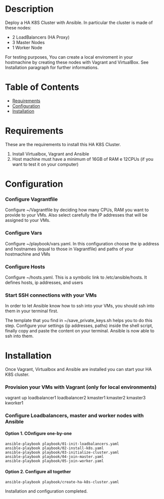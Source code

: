 # <Ansible-HA-K8s>

# Description

Deploy a HA K8S Cluster with Ansible. In particular the cluster is made of these nodes:
- 2 LoadBalancers (HA Proxy)
- 3 Master Nodes
- 1 Worker Node

For testing purposes, You can create a local enviroment in your hostmachine by creating these nodes with Vagrant and VirtualBox. See Installation paragraph for further informations.

# Table of Contents

- [Requirements](#requirements)
- [Configuration](#configuration)
- [Installation](#installation)

# Requirements
These are the requirements to install this HA K8S Cluster.

1) Install Virtualbox, Vagrant and Ansible
2) Host machine must have a minimum of 16GB of RAM e 12CPUs (if you want to test it on your computer)

# Configuration
### Configure Vagrantfile
Configure ~/Vagrantfile by deciding how many CPUs, RAM you want to provide to your VMs. Also select carefully the IP addresses that will be assigned to your VMs.

### Configure Vars
Configure ~/playbook/vars.yaml. In this configuration choose the ip address and hostnames (equal to those in Vagrantfile) and paths of your hostmachine and VMs

### Configure Hosts
Configure ~/hosts.yaml. This is a symbolic link to /etc/ansible/hosts. It defines hosts, ip addresses, and users

### Start SSH connections with your VMs
In order to let Ansible know how to ssh into your VMs, you should ssh into them in your terminal first.

The template that you find in ~/save_private_keys.sh helps you to do this step. Configure your settings (ip addresses, paths) inside the shell script, finally copy and paste the content on your terminal. Ansible is now able to ssh into them.

# Installation
Once Vagrant, Virtualbox and Ansible are installed you can start your HA K8S cluster.

### Provision your VMs with Vagrant (only for local environments)
vagrant up loadbalancer1 loadbalancer2 kmaster1 kmaster2 kmaster3 kworker1

### Configure Loadbalancers, master and worker nodes with Ansible
#### Option 1. COnfigure one-by-one
```
ansible-playbook playbook/01-init-loadbalancers.yaml
ansible-playbook playbook/02-install-k8s.yaml
ansible-playbook playbook/03-initialize-cluster.yaml
ansible-playbook playbook/04-join-master.yaml
ansible-playbook playbook/05-join-worker.yaml
```

#### Option 2. Configure all together
```
ansible-playbook playbook/create-ha-k8s-cluster.yaml
```

Installation and configuration completed.